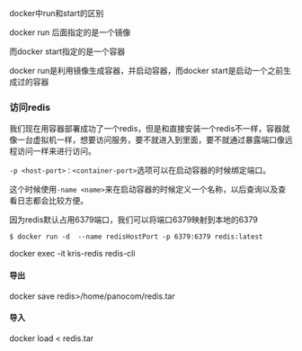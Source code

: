 docker中run和start的区别

docker run 后面指定的是一个镜像

而docker start指定的是一个容器

docker run是利用镜像生成容器，并启动容器，而docker start是启动一个之前生成过的容器





### **访问redis**

我们现在用容器部署成功了一个redis，但是和直接安装一个redis不一样，容器就像一台虚拟机一样，想要访问服务，要不就进入到里面，要不就通过暴露端口像远程访问一样来进行访问。

`-p <host-port>：<container-port>`选项可以在启动容器的时候绑定端口。

这个时候使用`-name <name>`来在启动容器的时候定义一个名称，以后查询以及查看日志都会比较方便。

因为redis默认占用6379端口，我们可以将端口6379映射到本地的6379

```text
$ docker run -d  --name redisHostPort -p 6379:6379 redis:latest
```

docker exec -it kris-redis redis-cli



#### 导出

docker save redis>/home/panocom/redis.tar

#### 导入

docker load < redis.tar
